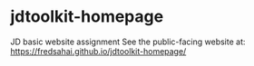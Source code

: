 # jdtoolkit-homepage
JD basic website assignment 
See the public-facing website at: https://fredsahai.github.io/jdtoolkit-homepage/
